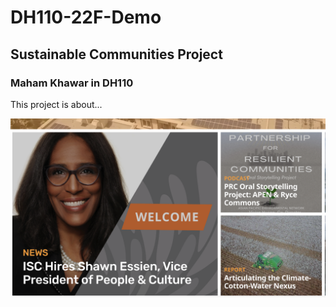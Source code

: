 # DH110-22F-Demo

## Sustainable Communities Project
### Maham Khawar in DH110

This project is about...

![screen shot of sustain.org](../sustain.png)
